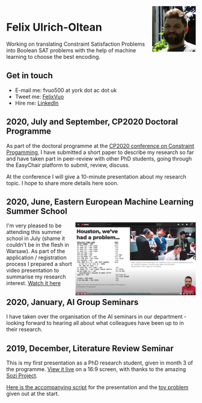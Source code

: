 <img width="116" height="121" src="fvuo-face.png" alt="Photo of my face" align="right" />

# Felix Ulrich-Oltean
Working on translating Constraint Satisfaction Problems into Boolean
SAT problems with the help of machine learning to choose the best
encoding.


## Get in touch
* E-mail me: fvuo500 at york dot ac dot uk
* Tweet me: [FelixVuo](https://twitter.com/FelixVuo)
* Hire me: [LinkedIn](https://www.linkedin.com/in/felix-ulrich-oltean/)


## 2020, July and September, CP2020 Doctoral Programme
As part of the doctoral programme at the [CP2020 conference on
Constraint Progamming](https://cp2020.a4cp.org/), I have submitted a
short paper to describe my research so far and have taken part in
peer-review with other PhD students, going through the EasyChair
platform to submit, review, discuss.

At the conference I will give a 10-minute presentation about my
research topic.  I hope to share more details here soon.


## 2020, June, Eastern European Machine Learning Summer School
<img width="320" height="194" src="eeml2020-youtube-thumb.png"
alt="Thumbnail photo from the presentation video" align="right" /> I'm
very pleased to be attending this summer school in July (shame it
couldn't be in the flesh in Warsaw).  As part of the application /
registration process I prepared a short video presentation to
summarise my research interest.  [Watch it
here](https://youtu.be/SyihWz34KEw)


## 2020, January, AI Group Seminars
I have taken over the organisation of the AI seminars in our
department - looking forward to hearing all about what colleagues have
been up to in their research.

## 2019, December, Literature Review Seminar
This is my first presentation as a PhD research student, given in
month 3 of the programme.  [View it
live](litreview/lrseminar.sozi.html) on a 16:9 screen, with thanks to
the amazing [Sozi Project](https://sozi.baierouge.fr/).

[Here is the accompanying script](litreview/script.pdf) for the
presentation and the [toy problem](litreview/treeproblemprintout.pdf)
given out at the start.
